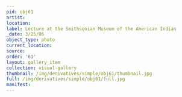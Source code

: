 ```yaml
---
pid: obj61
artist: 
location: 
label: Lecture at the Smithsonian Museum of the American Indian
_date: 3/25/06
object_type: photo
current_location: 
source: 
order: '61'
layout: gallery_item
collection: visual-gallery
thumbnail: /img/derivatives/simple/obj61/thumbnail.jpg
full: /img/derivatives/simple/obj61/full.jpg
manifest: 
---
```

